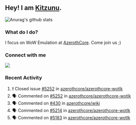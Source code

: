 ## Hey! I am [Kitzunu](https://Github.com/Kitzunu).

![Anurag's github stats](https://github-readme-stats.kitzunu.vercel.app/api?username=Kitzunu&show_icons=true)

### What do I do?

I focus on WoW Emulation at [AzerothCore](https://Github.com/AzerothCore). Come join us ;)

### Connect with me
[![](https://img.shields.io/badge/AzerothCore%20Discord-Connect%20with%20me!-green)](https://discord.com/invite/gkt4y2x)

### Recent Activity

<!--START_SECTION:activity-->
1. ❗️ Closed issue [#5252](https://github.com/azerothcore/azerothcore-wotlk/issues/5252) in [azerothcore/azerothcore-wotlk](https://github.com/azerothcore/azerothcore-wotlk)
2. 🗣 Commented on [#5252](https://github.com/azerothcore/azerothcore-wotlk/issues/5252) in [azerothcore/azerothcore-wotlk](https://github.com/azerothcore/azerothcore-wotlk)
3. 🗣 Commented on [#430](https://github.com/azerothcore/wiki/issues/430) in [azerothcore/wiki](https://github.com/azerothcore/wiki)
4. 🗣 Commented on [#5214](https://github.com/azerothcore/azerothcore-wotlk/issues/5214) in [azerothcore/azerothcore-wotlk](https://github.com/azerothcore/azerothcore-wotlk)
5. 🗣 Commented on [#5183](https://github.com/azerothcore/azerothcore-wotlk/issues/5183) in [azerothcore/azerothcore-wotlk](https://github.com/azerothcore/azerothcore-wotlk)
<!--END_SECTION:activity-->
